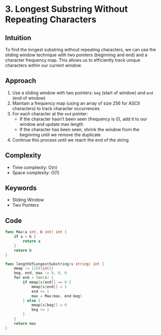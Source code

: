 # 3. Longest Substring Without Repeating Characters

## Intuition

To find the longest substring without repeating characters, we can use the sliding window technique with two pointers (beginning and end) and a character frequency map. This allows us to efficiently track unique characters within our current window.

## Approach

1. Use a sliding window with two pointers: `beg` (start of window) and `end` (end of window)
2. Maintain a frequency map (using an array of size 256 for ASCII characters) to track character occurrences
3. For each character at the `end` pointer:
    - If the character hasn't been seen (frequency is 0), add it to our window and update max length
    - If the character has been seen, shrink the window from the beginning until we remove the duplicate
4. Continue this process until we reach the end of the string

## Complexity

- Time complexity: O(n)
- Space complexity: O(1)

## Keywords

- Sliding Window
- Two Pointers

## Code

```go
func Max(a int, b int) int {
    if a > b {
        return a
    }
    return b
}

func lengthOfLongestSubstring(s string) int {
    mmap := [256]int{}
    beg, end, max := 0, 0, 0
    for end < len(s) {
        if mmap[s[end]] == 0 {
            mmap[s[end]] = 1
            end += 1
            max = Max(max, end-beg)
        } else {
            mmap[s[beg]] = 0
            beg += 1
        }
    }
    return max
}
```
